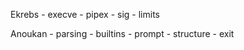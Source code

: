 Ekrebs
    - execve
    - pipex
    - sig
    - limits

Anoukan
    - parsing
    - builtins
    - prompt
    - structure
    - exit

